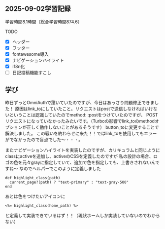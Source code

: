 ## 2025-09-02学習記録
学習時間8.1時間（総合学習時間874.6）

TODO
- [x]  ヘッダー
- [x]  フッター
- [x]  fontawesome導入
- [x]  ナビゲーションハイライト
- [x]  i18n化
- [ ]  日記投稿機能すこし
  
## 学び

昨日ずっとOmniAuthで躓いていたのですが、今日はあっさり問題修正できました！
原因はlink_toにしていたこと。リクエストはpostで送信しなければいけないということは認識していたのでmethod: :postをつけていたのですが、
POSTリクエストになっていなかったみたいです。（Turboの影響でlink_toのmethodオプションが正しく動作しないことがあるそうです）
button_toに変更することで解決しました。
この戦いを終わらせに来た！！ではlink_toを使用してもエラーがでなかったので盲点でした～・・・。

またナビゲーションハイライトを実装したのですが、カリキュラムと同じようにclassにactiveを追加し、activeのCSSを定義したのですが
私の設計の場合、ロゴの色を元々grayに指定していて、追加で色を指定しても、上書きされないんですね～
なのでヘルパーでこのように定義しました
```
def highlight_class(path)
  current_page?(path) ? "text-primary" : "text-gray-500"
end
  ```
あとは色をつけたいアイコンに
```
<%= highlight_class(home_path) %>
```
と定義して実装できているはず！！（現状ホームしか実装していないのでわからない）
